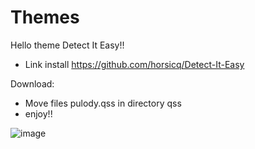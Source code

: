 # Themes

Hello theme Detect It Easy!!

- Link install https://github.com/horsicq/Detect-It-Easy

Download: 
- Move files pulody.qss in directory qss
- enjoy!!
  
![image](https://github.com/TriPulody/POOO/assets/86616203/70bee754-52d3-4c8f-a137-2ab538d1068b)



